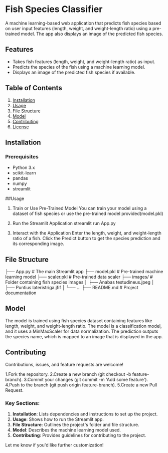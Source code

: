 # Fish Species Classifier

A machine learning-based web application that predicts fish species based on user input features (length, weight, and weight-length ratio) using a pre-trained model. The app also displays an image of the predicted fish species.


## Features
- Takes fish features (length, weight, and weight-length ratio) as input.
- Predicts the species of the fish using a machine learning model.
- Displays an image of the predicted fish species if available.

## Table of Contents
1. [Installation](#installation)
2. [Usage](#usage)
3. [File Structure](#file-structure)
4. [Model](#model)
5. [Contributing](#contributing)
6. [License](#license)

## Installation

### Prerequisites
- Python 3.x
- scikit-learn
- pandas
- numpy
- streamlit
  
##Usage
1. Train or Use Pre-Trained Model
You can train your model using a dataset of fish species or use the pre-trained model provided(model.pkl)
2. Run the Streamlit Application
   streamlit run App.py
   
3. Interact with the Application
Enter the length, weight, and weight-length ratio of a fish.
Click the Predict button to get the species prediction and its corresponding image.

## File Structure
├── App.py                        # The main Streamlit app
├── model.pkl                     # Pre-trained machine learning model
├── scaler.pkl                    # Pre-trained data scaler
├── images/                       # Folder containing fish species images
│   ├── Anabas testudineus.jpeg
│   ├── Puntius lateristriga.jfif
│   └── ...
├── README.md                     # Project documentation


## Model
The model is trained using fish species dataset containing features like length, weight, and weight-length ratio.
The model is a classification model, and it uses a MinMaxScaler for data normalization.
The prediction outputs the species name, which is mapped to an image that is displayed in the app.

## Contributing
Contributions, issues, and feature requests are welcome!

1.Fork the repository.
2.Create a new branch (git checkout -b feature-branch).
3.Commit your changes (git commit -m 'Add some feature').
4.Push to the branch (git push origin feature-branch).
5.Create a new Pull Request.

### Key Sections:
1. **Installation**: Lists dependencies and instructions to set up the project.
2. **Usage**: Shows how to run the Streamlit app.
3. **File Structure**: Outlines the project's folder and file structure.
4. **Model**: Describes the machine learning model used.
5. **Contributing**: Provides guidelines for contributing to the project.

Let me know if you'd like further customization!
